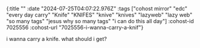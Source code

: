 {:title ""
 :date "2024-07-25T04:07:22.976Z"
 :tags ["cohost mirror" "edc" "every day carry" "Knife" "KNIFES" "knive" "knives" "lazyweb" "lazy web" "so many tags" "jesus why so many tags" "i can do this all day"]
 :cohost-id 7025556
 :cohost-url "7025556-i-wanna-carry-a-knif"}

i wanna carry a knife. what should i get?